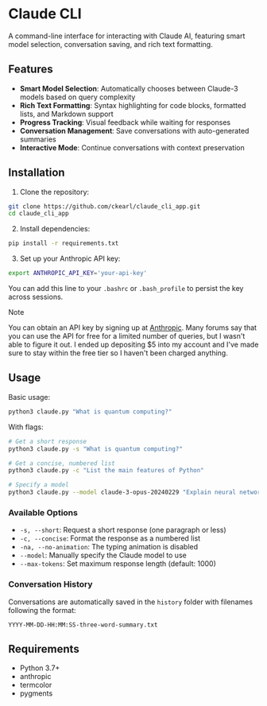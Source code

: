# Claude CLI

A command-line interface for interacting with Claude AI, featuring smart model selection, conversation saving, and rich text formatting.

## Features

- **Smart Model Selection**: Automatically chooses between Claude-3 models based on query complexity
- **Rich Text Formatting**: Syntax highlighting for code blocks, formatted lists, and Markdown support
- **Progress Tracking**: Visual feedback while waiting for responses
- **Conversation Management**: Save conversations with auto-generated summaries
- **Interactive Mode**: Continue conversations with context preservation

## Installation

1. Clone the repository:

```bash
git clone https://github.com/ckearl/claude_cli_app.git
cd claude_cli_app
```

2. Install dependencies:

```bash
pip install -r requirements.txt
```

3. Set up your Anthropic API key:

```bash
export ANTHROPIC_API_KEY='your-api-key'
```

You can add this line to your `.bashrc` or `.bash_profile` to persist the key across sessions.

> [!NOTE]
> You can obtain an API key by signing up at [Anthropic](https://anthropic.com/). Many forums say that you can use the API for free for a limited number of queries, but I wasn't able to figure it out. I ended up depositing $5 into my account and I've made sure to stay within the free tier so I haven't been charged anything.

## Usage

Basic usage:

```bash
python3 claude.py "What is quantum computing?"
```

With flags:

```bash
# Get a short response
python3 claude.py -s "What is quantum computing?"

# Get a concise, numbered list
python3 claude.py -c "List the main features of Python"

# Specify a model
python3 claude.py --model claude-3-opus-20240229 "Explain neural networks"
```

### Available Options

- `-s, --short`: Request a short response (one paragraph or less)
- `-c, --concise`: Format the response as a numbered list
- `-na, --no-animation`: The typing animation is disabled
- `--model`: Manually specify the Claude model to use
- `--max-tokens`: Set maximum response length (default: 1000)

### Conversation History

Conversations are automatically saved in the `history` folder with filenames following the format:

```
YYYY-MM-DD-HH:MM:SS-three-word-summary.txt
```

## Requirements

- Python 3.7+
- anthropic
- termcolor
- pygments
